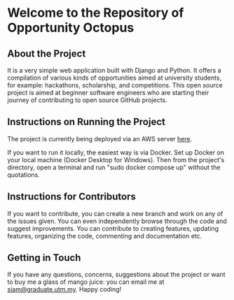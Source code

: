 <h1>Welcome to the Repository of Opportunity Octopus</h1>

<h2>About the Project</h2>
It is a very simple web application built with Django and Python. It offers a compilation of various kinds of opportunities aimed at university students,
for example: hackathons, scholarship, and competitions. This open source project is aimed at beginner software engineers who are starting their journey of 
contributing to open source GitHub projects. 

<h2>Instructions on Running the Project</h2>

The project is currently being deployed via an AWS server <a href = "http://ec2-54-255-244-103.ap-southeast-1.compute.amazonaws.com:8000/">here</a>.

If you want to run it locally, the easiest way is via Docker. Set up Docker on your local machine (Docker Desktop for Windows). Then from the project's directory,
open a terminal and run "sudo docker compose up" without the quotations.

<h2>Instructions for Contributors</h2>

If you want to contribute, you can create a new branch and work on any of the issues given. You can even independently browse through the code and suggest 
improvements. You can contribute to creating features, updating features, organizing the code, commenting and documentation etc. 

<h2>Getting in Touch</h2>

If you have any questions, concerns, suggestions about the project or want to buy me a glass of mango juice: you can email me at siam@graduate.utm.my. 
Happy coding! 
